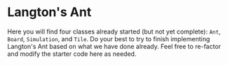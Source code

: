 # Langton's Ant

Here you will find four classes already started (but not yet complete): `Ant`, `Board`, `Simulation`, and `Tile`. Do your best to try to finish implementing Langton's Ant based on what we have done already. Feel free to re-factor and modify the starter code here as needed.
